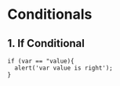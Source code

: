 # Conditionals
## 1. If Conditional
    if (var == "value){
      alert('var value is right');
    }
